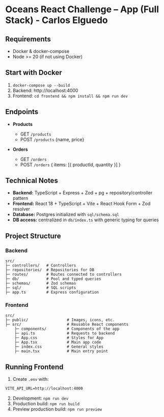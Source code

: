 # Oceans React Challenge – App (Full Stack) - Carlos Elguedo

## Requirements
- Docker & docker-compose
- Node >= 20 (if not using Docker)

## Start with Docker
1. `docker-compose up --build`
2. Backend: http://localhost:4000
3. Frontend: `cd frontend && npm install && npm run dev`

## Endpoints
- **Products**
  - GET `/products`
  - POST `/products` {name, price}

- **Orders**
  - GET `/orders`
  - POST `/orders` { items: [{ productId, quantity }] }

## Technical Notes
- **Backend:** TypeScript + Express + Zod + pg + repository/controller pattern
- **Frontend:** React 18 + TypeScript + Vite + React Hook Form + Zod resolver
- **Database:** Postgres initialized with `sql/schema.sql`
- **DB access:** centralized in `db/index.ts` with generic typing for queries

## Project Structure

### Backend
```
src/
├─ controllers/   # Controllers
├─ repositories/  # Repositories for DB
├─ routes/        # Routes connected to controllers
├─ db/            # Pool and typed queries
├─ schemas/       # Zod schemas
├─ sql/           # SQL scripts
├─ app.ts         # Express configuration
```

### Frontend
```
src/
├─ public/                 # Images, icons, etc.
├─ src/                    # Reusable React components
    ├─ components/         # Components of the app
    ├─ api.ts              # Requests to backend
    ├─ App.css             # Styles for App
    ├─ App.tsx             # Main app code
    ├─ index.css           # General styles 
    ├─ main.tsx            # Main entry point
```

## Running Frontend
1. Create `.env` with:
```txt
VITE_API_URL=http://localhost:4000
```
2. Development: `npm run dev`
3. Production build: `npm run build`
4. Preview production build: `npm run preview`

